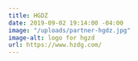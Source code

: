 ```yaml
---
title: HGDZ
date: 2019-09-02 19:14:00 -04:00
image: "/uploads/partner-hgdz.jpg"
image-alt: logo for hgzd
url: https://www.hzdg.com/
---
```


